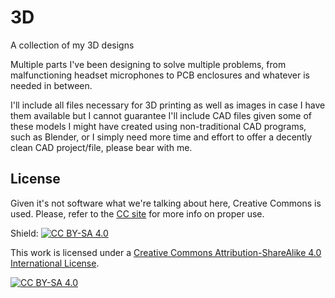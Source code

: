 # 3D
A collection of my 3D designs

Multiple parts I've been designing to solve multiple problems, from malfunctioning headset microphones to PCB enclosures and whatever is needed in between.

I'll include all files necessary for 3D printing as well as images in case I have them available but I cannot guarantee I'll include CAD files given some of these models I might have created using non-traditional CAD programs, such as Blender, or I simply need more time and effort to offer a decently clean CAD project/file, please bear with me.

## License

Given it's not software what we're talking about here, Creative Commons is used. Please, refer to the [CC site](https://creativecommons.org/licenses/by-sa/4.0/) for more info on proper use.

Shield: [![CC BY-SA 4.0][cc-by-sa-shield]][cc-by-sa]

This work is licensed under a
[Creative Commons Attribution-ShareAlike 4.0 International License][cc-by-sa].

[![CC BY-SA 4.0][cc-by-sa-image]][cc-by-sa]

[cc-by-sa]: http://creativecommons.org/licenses/by-sa/4.0/
[cc-by-sa-image]: https://licensebuttons.net/l/by-sa/4.0/88x31.png
[cc-by-sa-shield]: https://img.shields.io/badge/License-CC%20BY--SA%204.0-lightgrey.svg